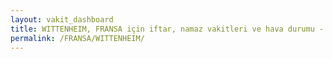 ```yaml
---
layout: vakit_dashboard
title: WITTENHEIM, FRANSA için iftar, namaz vakitleri ve hava durumu - ilçe/eyalet seç
permalink: /FRANSA/WITTENHEIM/
---
```


<script type="text/javascript">
  var GLOBAL_COUNTRY = 'FRANSA';
  var GLOBAL_CITY = 'WITTENHEIM';
  var GLOBAL_STATE = '';
  var lat = 72;
  var lon = 21;
</script>
